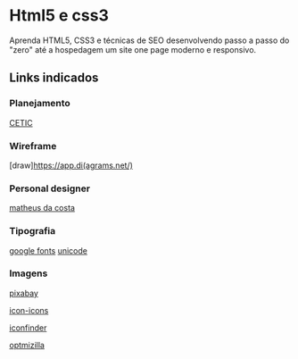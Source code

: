 # Html5 e css3
Aprenda HTML5, CSS3 e técnicas de SEO desenvolvendo passo a passo do "zero" até a hospedagem um site one page moderno e responsivo.
## Links indicados
### Planejamento

[CETIC](https://www.cetic.br/)

### Wireframe

[draw]https://app.di(agrams.net/)

### Personal designer

[matheus da costa](https://matheusdacosta.art.br/)

### Tipografia

[google fonts](https://fonts.google.com/)
[unicode](https://www.unicode.org/charts/)

### Imagens

[pixabay](https://pixabay.com/pt/)

[icon-icons](https://icon-icons.com/pt/)

[iconfinder](https://www.iconfinder.com/)

[optmizilla](https://imagecompressor.com/pt/)
